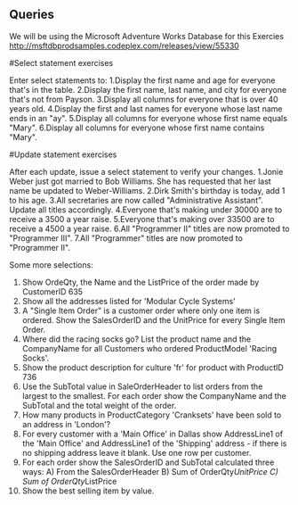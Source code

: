 ## Queries
We will be using the Microsoft Adventure Works Database for this Exercies
http://msftdbprodsamples.codeplex.com/releases/view/55330

#Select statement exercises

Enter select statements to:
1.Display the first name and age for everyone that's in the table.
2.Display the first name, last name, and city for everyone that's not from Payson.
3.Display all columns for everyone that is over 40 years old.
4.Display the first and last names for everyone whose last name ends in an "ay".
5.Display all columns for everyone whose first name equals "Mary".
6.Display all columns for everyone whose first name contains "Mary".

#Update statement exercises

After each update, issue a select statement to verify your changes.
1.Jonie Weber just got married to Bob Williams. She has requested that her last name be updated to Weber-Williams.
2.Dirk Smith's birthday is today, add 1 to his age.
3.All secretaries are now called "Administrative Assistant". Update all titles accordingly.
4.Everyone that's making under 30000 are to receive a 3500 a year raise.
5.Everyone that's making over 33500 are to receive a 4500 a year raise.
6.All "Programmer II" titles are now promoted to "Programmer III".
7.All "Programmer" titles are now promoted to "Programmer II".


Some more selections:
1. Show OrdeQty, the Name and the ListPrice of the order made by CustomerID 635
2. Show all the addresses listed for 'Modular Cycle Systems'
3. A "Single Item Order" is a customer order where only one item is ordered. Show the SalesOrderID and the UnitPrice for every Single Item Order.
4. Where did the racing socks go? List the product name and the CompanyName for all Customers who ordered ProductModel 'Racing Socks'.
5. Show the product description for culture 'fr' for product with ProductID 736
6. Use the SubTotal value in SaleOrderHeader to list orders from the largest to the smallest. For each order show the CompanyName and the SubTotal and the total weight of the order.
7. How many products in ProductCategory 'Cranksets' have been sold to an address in 'London'?
8. For every customer with a 'Main Office' in Dallas show AddressLine1 of the 'Main Office' and AddressLine1 of the 'Shipping' address - if there is no shipping address leave it blank. Use one row per customer.
9. For each order show the SalesOrderID and SubTotal calculated three ways:
A) From the SalesOrderHeader 
B) Sum of OrderQty*UnitPrice 
C) Sum of OrderQty*ListPrice
10. Show the best selling item by value.
